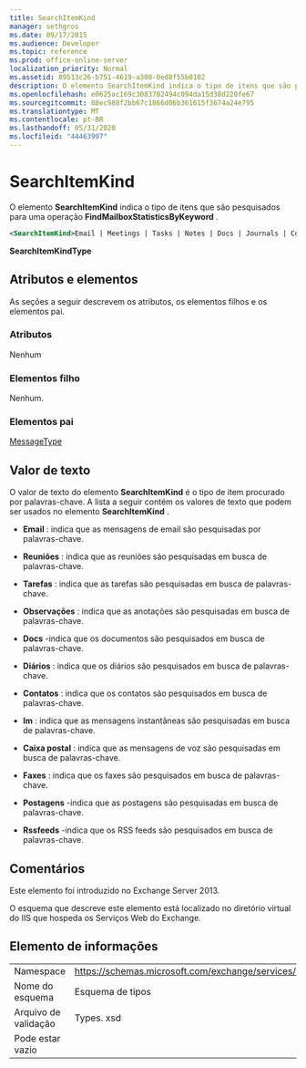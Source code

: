 ```yaml
---
title: SearchItemKind
manager: sethgros
ms.date: 09/17/2015
ms.audience: Developer
ms.topic: reference
ms.prod: office-online-server
localization_priority: Normal
ms.assetid: 89513c26-b751-4619-a300-0ed8f55b0102
description: O elemento SearchItemKind indica o tipo de itens que são pesquisados para uma operação FindMailboxStatisticsByKeyword.
ms.openlocfilehash: e0625ac169c3083702494c094da15d38d220fe67
ms.sourcegitcommit: 88ec988f2bb67c1866d06b361615f3674a24e795
ms.translationtype: MT
ms.contentlocale: pt-BR
ms.lasthandoff: 05/31/2020
ms.locfileid: "44463997"
---
```

# <a name="searchitemkind"></a>SearchItemKind

O elemento **SearchItemKind** indica o tipo de itens que são pesquisados para uma operação **FindMailboxStatisticsByKeyword** . 
  
```XML
<SearchItemKind>Email | Meetings | Tasks | Notes | Docs | Journals | Contacts | Im | Voicemail | Faxes | Posts | Rssfeeds</SearchItemKind>
```

 **SearchItemKindType**
## <a name="attributes-and-elements"></a>Atributos e elementos

As seções a seguir descrevem os atributos, os elementos filhos e os elementos pai.
  
### <a name="attributes"></a>Atributos

Nenhum
  
### <a name="child-elements"></a>Elementos filho

Nenhum.
  
### <a name="parent-elements"></a>Elementos pai

[MessageType](messagetypes.md)
  
## <a name="text-value"></a>Valor de texto

O valor de texto do elemento **SearchItemKind** é o tipo de item procurado por palavras-chave. A lista a seguir contém os valores de texto que podem ser usados no elemento **SearchItemKind** . 
  
- **Email** : indica que as mensagens de email são pesquisadas por palavras-chave. 
    
- **Reuniões** : indica que as reuniões são pesquisadas em busca de palavras-chave. 
    
- **Tarefas** : indica que as tarefas são pesquisadas em busca de palavras-chave. 
    
- **Observações** : indica que as anotações são pesquisadas em busca de palavras-chave. 
    
- **Docs** -indica que os documentos são pesquisados em busca de palavras-chave. 
    
- **Diários** : indica que os diários são pesquisados em busca de palavras-chave. 
    
- **Contatos** : indica que os contatos são pesquisados em busca de palavras-chave. 
    
- **Im** : indica que as mensagens instantâneas são pesquisadas em busca de palavras-chave. 
    
- **Caixa postal** : indica que as mensagens de voz são pesquisadas em busca de palavras-chave. 
    
- **Faxes** : indica que os faxes são pesquisados em busca de palavras-chave. 
    
- **Postagens** -indica que as postagens são pesquisadas em busca de palavras-chave. 
    
- **Rssfeeds** -indica que os RSS feeds são pesquisados em busca de palavras-chave. 
    
## <a name="remarks"></a>Comentários

Este elemento foi introduzido no Exchange Server 2013.
  
O esquema que descreve este elemento está localizado no diretório virtual do IIS que hospeda os Serviços Web do Exchange.
  
## <a name="element-information"></a>Elemento de informações

|||
|:-----|:-----|
|Namespace  <br/> |https://schemas.microsoft.com/exchange/services/2006/types  <br/> |
|Nome do esquema  <br/> |Esquema de tipos  <br/> |
|Arquivo de validação  <br/> |Types. xsd  <br/> |
|Pode estar vazio  <br/> ||
   

